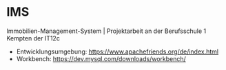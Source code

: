 # IMS
Immobilien-Management-System | Projektarbeit an der Berufsschule 1 Kempten der IT12c


- Entwicklungsumgebung: https://www.apachefriends.org/de/index.html
- Workbench: https://dev.mysql.com/downloads/workbench/

